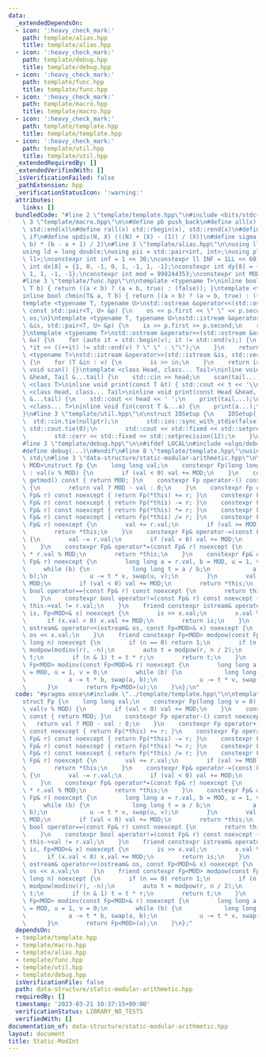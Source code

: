 ```yaml
---
data:
  _extendedDependsOn:
  - icon: ':heavy_check_mark:'
    path: template/alias.hpp
    title: template/alias.hpp
  - icon: ':heavy_check_mark:'
    path: template/debug.hpp
    title: template/debug.hpp
  - icon: ':heavy_check_mark:'
    path: template/func.hpp
    title: template/func.hpp
  - icon: ':heavy_check_mark:'
    path: template/macro.hpp
    title: template/macro.hpp
  - icon: ':heavy_check_mark:'
    path: template/template.hpp
    title: template/template.hpp
  - icon: ':heavy_check_mark:'
    path: template/util.hpp
    title: template/util.hpp
  _extendedRequiredBy: []
  _extendedVerifiedWith: []
  _isVerificationFailed: false
  _pathExtension: hpp
  _verificationStatusIcon: ':warning:'
  attributes:
    links: []
  bundledCode: "#line 2 \"template/template.hpp\"\n#include <bits/stdc++.h>\n#line\
    \ 3 \"template/macro.hpp\"\n\n#define pb push_back\n#define all(x) std::begin(x),\
    \ std::end(x)\n#define rall(x) std::rbegin(x), std::rend(x)\n#define elif else\
    \ if\n#define updiv(N, X) (((N) + (X) - (1)) / (X))\n#define sigma(a, b) ((a +\
    \ b) * (b - a + 1) / 2)\n#line 3 \"template/alias.hpp\"\n\nusing ll = long long;\n\
    using ld = long double;\nusing pii = std::pair<int, int>;\nusing pll = std::pair<ll,\
    \ ll>;\nconstexpr int inf = 1 << 30;\nconstexpr ll INF = 1LL << 60;\nconstexpr\
    \ int dx[8] = {1, 0, -1, 0, 1, -1, 1, -1};\nconstexpr int dy[8] = {0, 1, 0, -1,\
    \ 1, 1, -1, -1};\nconstexpr int mod = 998244353;\nconstexpr int MOD = 1e9 + 7;\n\
    #line 3 \"template/func.hpp\"\n\ntemplate <typename T>\ninline bool chmax(T& a,\
    \ T b) { return ((a < b) ? (a = b, true) : (false)); }\ntemplate <typename T>\n\
    inline bool chmin(T& a, T b) { return ((a > b) ? (a = b, true) : (false)); }\n\
    template <typename T, typename U>\nstd::ostream &operator<<(std::ostream &os,\
    \ const std::pair<T, U> &p) {\n    os << p.first << \" \" << p.second;\n    return\
    \ os;\n}\ntemplate <typename T, typename U>\nstd::istream &operator>>(std::istream\
    \ &is, std::pair<T, U> &p) {\n    is >> p.first >> p.second;\n    return is;\n\
    }\ntemplate <typename T>\nstd::ostream &operator<<(std::ostream &os, const std::vector<T>\
    \ &v) {\n    for (auto it = std::begin(v); it != std::end(v);) {\n        os <<\
    \ *it << ((++it) != std::end(v) ? \" \" : \"\");\n    }\n    return os;\n}\ntemplate\
    \ <typename T>\nstd::istream &operator>>(std::istream &is, std::vector<T> &v)\
    \ {\n    for (T &in : v) {\n        is >> in;\n    }\n    return is;\n}\ninline\
    \ void scan() {}\ntemplate <class Head, class... Tail>\ninline void scan(Head\
    \ &head, Tail &...tail) {\n    std::cin >> head;\n    scan(tail...);\n}\ntemplate\
    \ <class T>\ninline void print(const T &t) { std::cout << t << '\\n'; }\ntemplate\
    \ <class Head, class... Tail>\ninline void print(const Head &head, const Tail\
    \ &...tail) {\n    std::cout << head << ' ';\n    print(tail...);\n}\ntemplate\
    \ <class... T>\ninline void fin(const T &...a) {\n    print(a...);\n    exit(0);\n\
    }\n#line 3 \"template/util.hpp\"\n\nstruct IOSetup {\n    IOSetup() {\n      \
    \  std::cin.tie(nullptr);\n        std::ios::sync_with_stdio(false);\n       \
    \ std::cout.tie(0);\n        std::cout << std::fixed << std::setprecision(12);\n\
    \        std::cerr << std::fixed << std::setprecision(12);\n    }\n} IOSetup;\n\
    #line 3 \"template/debug.hpp\"\n\n#ifdef LOCAL\n#include <algo/debug.hpp>\n#else\n\
    #define debug(...)\n#endif\n#line 8 \"template/template.hpp\"\nusing namespace\
    \ std;\n#line 3 \"data-structure/static-modular-arithmetic.hpp\"\n\ntemplate <int\
    \ MOD>\nstruct Fp {\n    long long val;\n    constexpr Fp(long long v = 0) noexcept\
    \ : val(v % MOD) {\n        if (val < 0) val += MOD;\n    }\n    constexpr int\
    \ getmod() const { return MOD; }\n    constexpr Fp operator-() const noexcept\
    \ {\n        return val ? MOD - val : 0;\n    }\n    constexpr Fp operator+(const\
    \ Fp& r) const noexcept { return Fp(*this) += r; }\n    constexpr Fp operator-(const\
    \ Fp& r) const noexcept { return Fp(*this) -= r; }\n    constexpr Fp operator*(const\
    \ Fp& r) const noexcept { return Fp(*this) *= r; }\n    constexpr Fp operator/(const\
    \ Fp& r) const noexcept { return Fp(*this) /= r; }\n    constexpr Fp& operator+=(const\
    \ Fp& r) noexcept {\n        val += r.val;\n        if (val >= MOD) val -= MOD;\n\
    \        return *this;\n    }\n    constexpr Fp& operator-=(const Fp& r) noexcept\
    \ {\n        val -= r.val;\n        if (val < 0) val += MOD;\n        return *this;\n\
    \    }\n    constexpr Fp& operator*=(const Fp& r) noexcept {\n        val = val\
    \ * r.val % MOD;\n        return *this;\n    }\n    constexpr Fp& operator/=(const\
    \ Fp& r) noexcept {\n        long long a = r.val, b = MOD, u = 1, v = 0;\n   \
    \     while (b) {\n            long long t = a / b;\n            a -= t * b, swap(a,\
    \ b);\n            u -= t * v, swap(u, v);\n        }\n        val = val * u %\
    \ MOD;\n        if (val < 0) val += MOD;\n        return *this;\n    }\n    constexpr\
    \ bool operator==(const Fp& r) const noexcept {\n        return this->val == r.val;\n\
    \    }\n    constexpr bool operator!=(const Fp& r) const noexcept {\n        return\
    \ this->val != r.val;\n    }\n    friend constexpr istream& operator>>(istream&\
    \ is, Fp<MOD>& x) noexcept {\n        is >> x.val;\n        x.val %= MOD;\n  \
    \      if (x.val < 0) x.val += MOD;\n        return is;\n    }\n    friend constexpr\
    \ ostream& operator<<(ostream& os, const Fp<MOD>& x) noexcept {\n        return\
    \ os << x.val;\n    }\n    friend constexpr Fp<MOD> modpow(const Fp<MOD>& r, long\
    \ long n) noexcept {\n        if (n == 0) return 1;\n        if (n < 0) return\
    \ modpow(modinv(r), -n);\n        auto t = modpow(r, n / 2);\n        t = t *\
    \ t;\n        if (n & 1) t = t * r;\n        return t;\n    }\n    friend constexpr\
    \ Fp<MOD> modinv(const Fp<MOD>& r) noexcept {\n        long long a = r.val, b\
    \ = MOD, u = 1, v = 0;\n        while (b) {\n            long long t = a / b;\n\
    \            a -= t * b, swap(a, b);\n            u -= t * v, swap(u, v);\n  \
    \      }\n        return Fp<MOD>(u);\n    }\n};\n"
  code: "#pragma once\n#include \"../template/template.hpp\"\n\ntemplate <int MOD>\n\
    struct Fp {\n    long long val;\n    constexpr Fp(long long v = 0) noexcept :\
    \ val(v % MOD) {\n        if (val < 0) val += MOD;\n    }\n    constexpr int getmod()\
    \ const { return MOD; }\n    constexpr Fp operator-() const noexcept {\n     \
    \   return val ? MOD - val : 0;\n    }\n    constexpr Fp operator+(const Fp& r)\
    \ const noexcept { return Fp(*this) += r; }\n    constexpr Fp operator-(const\
    \ Fp& r) const noexcept { return Fp(*this) -= r; }\n    constexpr Fp operator*(const\
    \ Fp& r) const noexcept { return Fp(*this) *= r; }\n    constexpr Fp operator/(const\
    \ Fp& r) const noexcept { return Fp(*this) /= r; }\n    constexpr Fp& operator+=(const\
    \ Fp& r) noexcept {\n        val += r.val;\n        if (val >= MOD) val -= MOD;\n\
    \        return *this;\n    }\n    constexpr Fp& operator-=(const Fp& r) noexcept\
    \ {\n        val -= r.val;\n        if (val < 0) val += MOD;\n        return *this;\n\
    \    }\n    constexpr Fp& operator*=(const Fp& r) noexcept {\n        val = val\
    \ * r.val % MOD;\n        return *this;\n    }\n    constexpr Fp& operator/=(const\
    \ Fp& r) noexcept {\n        long long a = r.val, b = MOD, u = 1, v = 0;\n   \
    \     while (b) {\n            long long t = a / b;\n            a -= t * b, swap(a,\
    \ b);\n            u -= t * v, swap(u, v);\n        }\n        val = val * u %\
    \ MOD;\n        if (val < 0) val += MOD;\n        return *this;\n    }\n    constexpr\
    \ bool operator==(const Fp& r) const noexcept {\n        return this->val == r.val;\n\
    \    }\n    constexpr bool operator!=(const Fp& r) const noexcept {\n        return\
    \ this->val != r.val;\n    }\n    friend constexpr istream& operator>>(istream&\
    \ is, Fp<MOD>& x) noexcept {\n        is >> x.val;\n        x.val %= MOD;\n  \
    \      if (x.val < 0) x.val += MOD;\n        return is;\n    }\n    friend constexpr\
    \ ostream& operator<<(ostream& os, const Fp<MOD>& x) noexcept {\n        return\
    \ os << x.val;\n    }\n    friend constexpr Fp<MOD> modpow(const Fp<MOD>& r, long\
    \ long n) noexcept {\n        if (n == 0) return 1;\n        if (n < 0) return\
    \ modpow(modinv(r), -n);\n        auto t = modpow(r, n / 2);\n        t = t *\
    \ t;\n        if (n & 1) t = t * r;\n        return t;\n    }\n    friend constexpr\
    \ Fp<MOD> modinv(const Fp<MOD>& r) noexcept {\n        long long a = r.val, b\
    \ = MOD, u = 1, v = 0;\n        while (b) {\n            long long t = a / b;\n\
    \            a -= t * b, swap(a, b);\n            u -= t * v, swap(u, v);\n  \
    \      }\n        return Fp<MOD>(u);\n    }\n};"
  dependsOn:
  - template/template.hpp
  - template/macro.hpp
  - template/alias.hpp
  - template/func.hpp
  - template/util.hpp
  - template/debug.hpp
  isVerificationFile: false
  path: data-structure/static-modular-arithmetic.hpp
  requiredBy: []
  timestamp: '2023-03-21 10:37:15+09:00'
  verificationStatus: LIBRARY_NO_TESTS
  verifiedWith: []
documentation_of: data-structure/static-modular-arithmetic.hpp
layout: document
title: Static-ModInt
---
```

